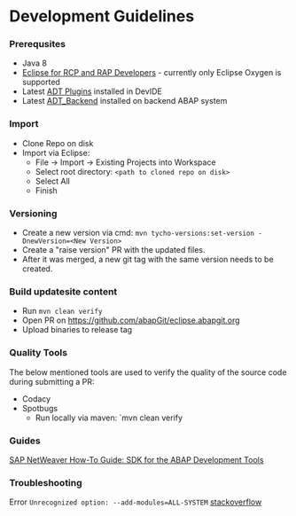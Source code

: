 # Development Guidelines

### Prerequsites
* Java 8
* [Eclipse for RCP and RAP Developers](https://www.eclipse.org/downloads/packages/release/oxygen/3a/eclipse-rcp-and-rap-developers) - currently only Eclipse Oxygen is supported
* Latest [ADT Plugins](https://tools.hana.ondemand.com/#abap) installed in DevIDE
* Latest [ADT_Backend](https://github.com/abapGit/ADT_Backend) installed on backend ABAP system

### Import
* Clone Repo on disk
* Import via Eclipse:
  * File -> Import -> Existing Projects into Workspace
  * Select root directory: `<path to cloned repo on disk>`
  * Select All
  * Finish

### Versioning
* Create a new version via cmd: `mvn tycho-versions:set-version -DnewVersion=<New Version>`
* Create a "raise version" PR with the updated files.
* After it was merged, a new git tag with the same version needs to be created.

### Build updatesite content
* Run `mvn clean verify`
* Open PR on https://github.com/abapGit/eclipse.abapgit.org
* Upload binaries to release tag

### Quality Tools
The below mentioned tools are used to verify the quality of the source code during submitting a PR:

* Codacy
* Spotbugs
  * Run locally via maven: `mvn clean verify

### Guides

[SAP NetWeaver How-To Guide: SDK for the ABAP Development Tools](https://www.sap.com/documents/2013/04/12289ce1-527c-0010-82c7-eda71af511fa.html)

### Troubleshooting

Error `Unrecognized option: --add-modules=ALL-SYSTEM` [stackoverflow](https://stackoverflow.com/questions/46807468/eclipse-wont-open-in-linux-mint-and-java-wont-open-in-different-directories)
